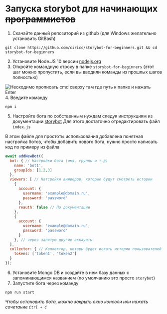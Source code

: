# Запуска storybot для начинающих ~~программистов~~

1. Скачайте данный репозиторий из github (для Windows желательно установить GitBash)
```shell
git clone https://github.com/ciricc/storybot-for-beginners.git && cd storybot-for-beginners
```
2. Установите Node.JS 10 версии <a href="https://nodejs.org">nodejs.org</a>
3. Откройте командную строку в папке `storybot-for-beginners` (этот шаг можно пропустить, если вы вводили команды из прошлых шагов полностью)
<img src="https://raw.github.com/ciricc/storybot-for-beginners/master/cmd.png" alt="Неоходимо прописать cmd сверху там где путь к папке и нажать Enter"/>
4. Введите команду

```shell
npm i
```

5. Настройте бота по собственным нуждам следуя инструкциям из документации <a href="https://www.npmjs.com/package/storybot">storybot</a>
Для этого достаточно отредактировать файл `index.js`

В этом файле для простоты использования добавлена понятная настройка ботов, чтобы добавить нового бота, нужно просто написать код по примеру из файла
```javascript
await addNewBot({
  bot: { // Настройки бота (имя, группы и т.д)
    name: 'bot1',
    groupIds: [1,2,3]
  },
  viewers: [ // Натсройки виюверов, которые будут смотреть истории
    {
      account: {
        username: 'example@domain.ru',
        password: 'password'
      },
      reauth: false // По документации
    },
    {
      account: {
        username: 'example@domain.ru',
        password: 'password'
      }
    }, // через запятую другие аккаунты
  ],
  collector: { // Коллектор, которы будет искать истории пользователей (токены пользователей)
    tokens: ['token1', 'token2']
  }
});
```

6. Установите Mongo DB и создайте в нем базу данных с запоминающимся названием (по умолчанию это просто `storybot`)
7. Запустите бота через команду
```shell
npm run start
```


<i>Чтобы остановить бота, можно закрыть окно консоли или нажать сочетание `Ctrl + C`</i>